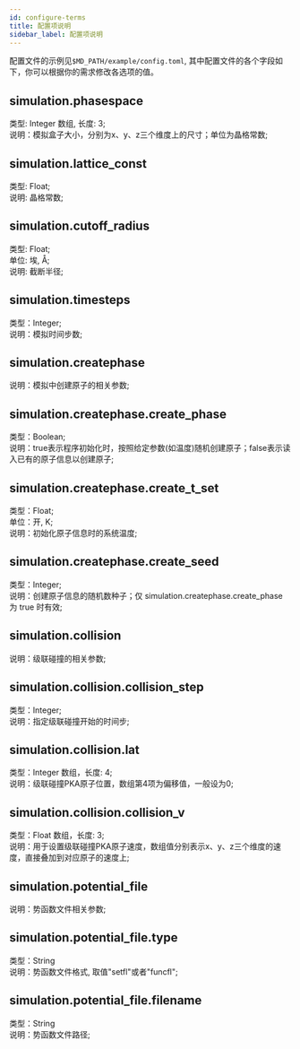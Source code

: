 ```yaml
---
id: configure-terms
title: 配置项说明
sidebar_label: 配置项说明
---
```


配置文件的示例见`$MD_PATH/example/config.toml`, 其中配置文件的各个字段如下，你可以根据你的需求修改各选项的值。

## simulation.phasespace
类型: Integer 数组, 长度: 3;  
说明：模拟盒子大小，分别为x、y、z三个维度上的尺寸；单位为晶格常数;

## simulation.lattice_const
类型: Float;  
说明: 晶格常数;

## simulation.cutoff_radius
类型: Float;  
单位: 埃, Å;  
说明: 截断半径;

## simulation.timesteps
类型：Integer;   
说明：模拟时间步数;  

## simulation.createphase
说明：模拟中创建原子的相关参数;  

## simulation.createphase.create_phase
类型：Boolean;  
说明：true表示程序初始化时，按照给定参数(如温度)随机创建原子；false表示读入已有的原子信息以创建原子;  

## simulation.createphase.create_t_set
类型：Float;  
单位：开, K;  
说明：初始化原子信息时的系统温度;  
 <!--仅 simulation.createphase.create_phase 为 true 时有效 -->

## simulation.createphase.create_seed
类型：Integer;  
说明：创建原子信息的随机数种子；仅 simulation.createphase.create_phase 为 true 时有效;  

## simulation.collision
说明：级联碰撞的相关参数;  

## simulation.collision.collision_step
类型：Integer;  
说明：指定级联碰撞开始的时间步;  

## simulation.collision.lat
类型：Integer 数组，长度: 4;  
说明：级联碰撞PKA原子位置，数组第4项为偏移值，一般设为0;  

## simulation.collision.collision_v
类型：Float 数组，长度: 3;    
说明：用于设置级联碰撞PKA原子速度，数组值分别表示x、y、z三个维度的速度，直接叠加到对应原子的速度上;  

## simulation.potential_file
说明：势函数文件相关参数;  

## simulation.potential_file.type
类型：String  
说明：势函数文件格式, 取值"setfl"或者"funcfl";  

## simulation.potential_file.filename
类型：String  
说明：势函数文件路径;  
